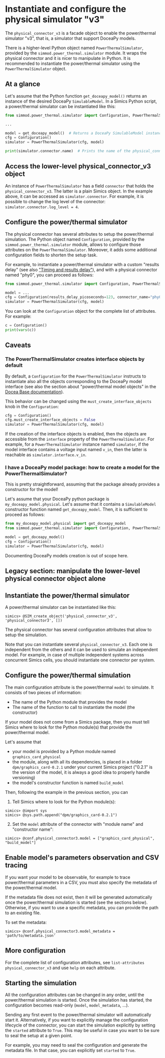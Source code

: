 Instantiate and configure the physical simulator "v3"
=====================================================

The `physical_connector_v3` is a facade object to enable the power/thermal
simulator "v3", that is, a simulator that support DoceaPy models.

There is a higher-level Python object named `PowerThermalSimulator`, provided by
the `simmod.power_thermal.simulator` module. It wraps the physical connector and
it is nicer to manipulate in Python. It is recommended to instantiate the
power/thermal simulator using the `PowerThermalSimulator` object.


## At a glance

Let's assume that the Python function `get_doceapy_model()` returns an instance
of the desired DoceaPy `SimulableModel`. In a Simics Python script, a
power/thermal simulator can be instantiated like this:

```python
from simmod.power_thermal.simulator import Configuration, PowerThermalSimulator

...

model = get_doceapy_model()  # Returns a DoceaPy SimulableModel instance
cfg = Configuration()
simulator = PowerThermalSimulator(cfg, model)

print(simulator.connector.name)  # Prints the name of the physical_connector_v3
```


## Access the lower-level physical_connector_v3 object

An instance of `PowerThermalSimulator` has a field `connector` that holds the
`physical_connector_v3`. The latter is a plain Simics object. In the example
above, it can be accessed as `simulator.connector`. For example, it is possible
to change the log level of the connector: `simulator.connector.log_level = 4`.


## Configure the power/thermal simulator

The physical connector has several attributes to setup the power/thermal
simulation. The Python object named `Configuration`, provided by the
`simmod.power_thermal.simulator` module, allows to configure those attributes on
the `PowerThermalSimulator`. Moreover, it adds some additional configuration
fields to shorten the setup task.

For example, to instantiate a power/thermal simulator with a custom "results
delay" (see also ["Timing and results delay"](Timing_and_results_delay.md)), and
with a physical connector named "phy0", you can proceed as follows:

```python
from simmod.power_thermal.simulator import Configuration, PowerThermalSimulator

model = ...
cfg = Configuration(results_delay_picoseconds=123, connector_name="phy0")
simulator = PowerThermalSimulator(cfg, model)
```

You can look at the `Configuration` object for the complete list of attributes.
For example:

```python
c = Configuration()
print(vars(c))
```


## Caveats

### The PowerThermalSimulator creates interface objects by default

By default, a `Configuration` for the `PowerThermalSimulator` instructs to
instantiate also all the objects corresponding to the DoceaPy model
interface (see also the section about "power/thermal model objects" in the
[Docea Base documentation](Docea_Base.md)).

This behavior can be changed using the `must_create_interface_objects` knob in
the `Configuration`:

```python
cfg = Configuration()
cfg.must_create_interface_objects = False
simulator = PowerThermalSimulator(cfg, model)
```

If the creation of the interface objects is enabled, then the objects are
accessible from the `interface` property of the `PowerThermalSimulator`. For
example, for a `PowerThermalSimulator` instance named `simulator`, if the model
interface contains a voltage input named `v_in`, then the latter is reachable as
`simulator.interface.v_in`.


### I have a DoceaPy model package: how to create a model for the PowerThermalSimulator?

This is pretty straightforward, assuming that the package already provides a
constructor for the model!

Let's assume that your DoceaPy python package is `my_doceapy_model.physical`.
Let's assume that it contains a `SimulableModel` constructor function named
`get_doceapy_model`. Then, it is sufficient to proceed as follows:

```python
from my_doceapy_model.physical import get_doceapy_model
from simmod.power_thermal.simulator import Configuration, PowerThermalSimulator

model = get_doceapy_model()
cfg = Configuration()
simulator = PowerThermalSimulator(cfg, model)
```

Documenting DoceaPy models creation is out of scope here.


## Legacy section: manipulate the lower-level physical connector object alone


## Instantiate the power/thermal simulator

A power/thermal simulator can be instantiated like this:

```
simics> @SIM_create_object('physical_connector_v3', 'physical_connector3', [])
```

The physical connector has several configuration attributes that allow to setup
the simulation.

Note that you can instantiate several `physical_connector_v3`. Each one is
independent from the others and it can be used to simulate an independent model.
For example, in case of multiple independent systems across concurrent Simics
cells, you should instantiate one connector per system.


## Configure the power/thermal simulation

The main configuration attribute is the power/thermal `model` to simulate. It
consists of two pieces of information:
  - The name of the Python module that provides the model
  - The name of the function to call to instantiate the model (the constructor)

If your model does not come from a Simics package, then you must tell Simics
where to look for the Python module(s) that provide the power/thermal model.

Let's assume that
  - your model is provided by a Python module named `graphics_card_physical`
  - the module, along with all its dependencies, is placed in a folder
    `dpm/graphics_card-0.2.1` under your current Simics project
    ("0.2.1" is the version of the model, it is always a good idea to properly
    handle versioning)
  - the model's constructor function is named `build_model`

Then, following the example in the previous section, you can

  1. Tell Simics where to look for the Python module(s):

```
simics> @import sys
simics> @sys.path.append("dpm/graphics_card-0.2.1")
```

  2. Set the `model` attribute of the connector with "module name" and
     "constructor name":

```
simics> @conf.physical_connector3.model = ["graphics_card_physical", "build_model"]
```


## Enable model's parameters observation and CSV tracing

If you want your model to be observable, for example to trace power/thermal
parameters in a CSV, you must also specify the metadata of the power/thermal
model.

If the metadata file does not exist, then it will be generated automatically
once the power/thermal simulation is started (see the sections below).
Otherwise, if you want to use a specific metadata, you can provide the path to
an existing file.

To set the metadata:

```
simics> @conf.physical_connector3.model_metadata = 'path/to/metadata.json'
```


## More configuration

For the complete list of configuration attributes, see
`list-attributes physical_connector_v3` and use `help` on each attribute.


## Starting the simulation

All the configuration attributes can be changed in any order, until the
power/thermal simulation is started. Once the simulation has started, the
configuration becomes read-only (`model`, `model_metadata`, ...).

Sending any first event to the power/thermal simulator will automatically start
it. Alternatively, if you want to explicitly manage the configuration lifecycle
of the connector, you can start the simulation explicitly by setting the
`started` attribute to `True`. This may be useful in case you want to be sure to
seal the setup at a given point.

For example, you may need to seal the configuration and generate the metadata
file. In that case, you can explicitly set `started` to `True`.
